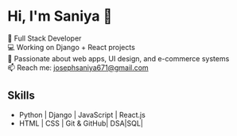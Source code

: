 # Hi, I'm Saniya 👋  
🌸 Full Stack Developer  
💻 Working on Django + React projects  
🎯 Passionate about web apps, UI design, and e-commerce systems  
📫 Reach me: josephsaniya671@gmail.com


## Skills
- Python | Django | JavaScript | React.js
- HTML | CSS | Git & GitHub| DSA|SQL|

<!---
saniyajoseph112/saniyajoseph112 is a ✨ special ✨ repository because its `README.md` (this file) appears on your GitHub profile.
You can click the Preview link to take a look at your changes.
--->
